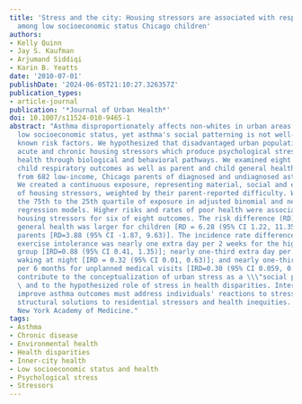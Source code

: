 ```yaml
---
title: 'Stress and the city: Housing stressors are associated with respiratory health
  among low socioeconomic status Chicago children'
authors:
- Kelly Quinn
- Jay S. Kaufman
- Arjumand Siddiqi
- Karin B. Yeatts
date: '2010-07-01'
publishDate: '2024-06-05T21:10:27.326357Z'
publication_types:
- article-journal
publication: '*Journal of Urban Health*'
doi: 10.1007/s11524-010-9465-1
abstract: "Asthma disproportionately affects non-whites in urban areas and those of
  low socioeconomic status, yet asthma's social patterning is not well-explained by
  known risk factors. We hypothesized that disadvantaged urban populations experience
  acute and chronic housing stressors which produce psychological stress and impact
  health through biological and behavioral pathways. We examined eight outcomes: six
  child respiratory outcomes as well as parent and child general health, using data
  from 682 low-income, Chicago parents of diagnosed and undiagnosed asthmatic children.
  We created a continuous exposure, representing material, social and emotional dimensions
  of housing stressors, weighted by their parent-reported difficulty. We compared
  the 75th to the 25th quartile of exposure in adjusted binomial and negative binomial
  regression models. Higher risks and rates of poor health were associated with higher
  housing stressors for six of eight outcomes. The risk difference (RD) for poor/fair
  general health was larger for children [RD = 6.28 (95% CI 1.22, 11.35)] than for
  parents [RD=3.88 (95% CI -1.87, 9.63)]. The incidence rate difference (IRD) for
  exercise intolerance was nearly one extra day per 2 weeks for the higher exposure
  group [IRD=0.88 (95% CI 0.41, 1.35)]; nearly one-third extra day per 2 weeks for
  waking at night [IRD = 0.32 (95% CI 0.01, 0.63)]; and nearly one-third extra day
  per 6 months for unplanned medical visits [IRD=0.30 (95% CI 0.059, 0.54)]. Results
  contribute to the conceptualization of urban stress as a \\\"social pollutant\\\"\
  \ and to the hypothesized role of stress in health disparities. Interventions to
  improve asthma outcomes must address individuals' reactions to stress while we seek
  structural solutions to residential stressors and health inequities. © 2010 The
  New York Academy of Medicine."
tags:
- Asthma
- Chronic disease
- Environmental health
- Health disparities
- Inner-city health
- Low socioeconomic status and health
- Psychological stress
- Stressors
---
```

